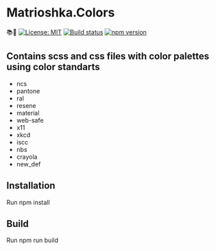 # Matrioshka.Colors

📚🎨
[![License: MIT](https://img.shields.io/badge/License-MIT-yellow.svg)](https://opensource.org/licenses/MIT)
[![Build status](https://ci.appveyor.com/api/projects/status/3sujhnkat5pu62ra?svg=true)](https://ci.appveyor.com/project/avmaisak/matrioshka-colors)
[![npm version](https://badge.fury.io/js/matrioshka.colors.svg)](https://badge.fury.io/js/matrioshka.colors)

## Contains scss and css files with color palettes using color standarts

- ncs
- pantone
- ral
- resene
- material
- web-safe
- x11
- xkcd
- iscc
- nbs
- crayola
- new_def

## Installation

Run npm install

## Build

Run npm run build
